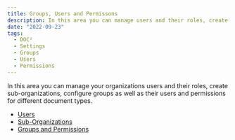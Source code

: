 ```yaml
---
title: Groups, Users and Permissons
description: In this area you can manage users and their roles, create sub-organizations, configure groupsas well as their users and permissions for different document types.
date: "2022-09-23"
tags:
  - DOC²
  - Settings
  - Groups
  - Users
  - Permissions
---
```


In this area you can manage your organizations users and their roles, create sub-organizations, configure groups as well as their users and permissions for different document types.

- [Users](/doc2/settings-users/)
- [Sub-Organizations](/security/privileges/)
- [Groups and Permissions](/security/privileges/#groups)